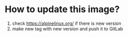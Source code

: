 # How to update this image?

1. check https://alpinelinux.org/ if there is new version
2. make new tag with new version and push it to GitLab
